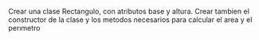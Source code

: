 Crear una clase Rectangulo, con atributos base y altura. Crear tambien el constructor de la clase y
los metodos necesarios para calcular el area y el perımetro
